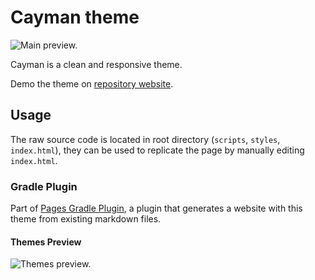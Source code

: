 # Cayman theme

![Main preview.](https://github.com/hendraanggrian/cayman-theme/raw/assets/preview_main.png)

Cayman is a clean and responsive theme.

Demo the theme on [repository website](http://hendraanggrian.com/cayman-theme/).

## Usage

The raw source code is located in root directory (`scripts`, `styles`, `index.html`),
they can be used to replicate the page by manually editing `index.html`.

### Gradle Plugin

Part of [Pages Gradle Plugin](https://github.com/hendraanggrian/pages-gradle-plugin/),
a plugin that generates a website with this theme from existing markdown files.

#### Themes Preview

![Themes preview.](https://github.com/hendraanggrian/cayman-theme/raw/assets/preview_themes.png)
